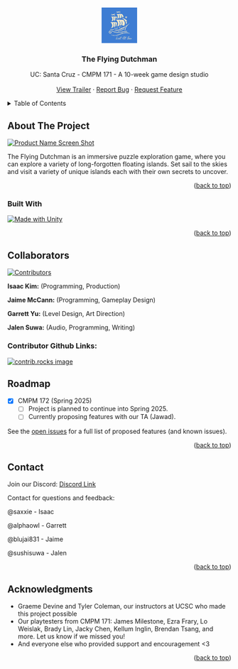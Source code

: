<!-- Improved compatibility of back to top link: See: https://github.com/othneildrew/Best-README-Template/pull/73 -->
<a id="readme-top"></a>
<!--
*** Thanks for checking out the Best-README-Template. If you have a suggestion
*** that would make this better, please fork the repo and create a pull request
*** or simply open an issue with the tag "enhancement".
*** Don't forget to give the project a star!
*** Thanks again! Now go create something AMAZING! :D
-->



<!-- PROJECT SHIELDS -->
<!--
*** I'm using markdown "reference style" links for readability.
*** Reference links are enclosed in brackets [ ] instead of parentheses ( ).
*** See the bottom of this document for the declaration of the reference variables
*** for contributors-url, forks-url, etc. This is an optional, concise syntax you may use.
*** https://www.markdownguide.org/basic-syntax/#reference-style-links
-->
<!-- PROJECT LOGO -->
<br />
<div align="center">
  <a href="https://github.com/isaacwkm/TheFlyingDutchman">
    <img src="images/Lost_At_Sea_Longstar.png" alt="Logo" width="80" height="80">
  </a>

<h3 align="center">The Flying Dutchman</h3>

  <p align="center">
    UC: Santa Cruz - CMPM 171 - A 10-week game design studio
    <br />
    <br />
    <a href="https://github.com/isaacwkm/TheFlyingDutchman">View Trailer</a>
    &middot;
    <a href="https://github.com/isaacwkm/TheFlyingDutchman/issues/new?labels=bug&template=bug-report---.md">Report Bug</a>
    &middot;
    <a href="https://github.com/isaacwkm/TheFlyingDutchman/issues/new?labels=enhancement&template=feature-request---.md">Request Feature</a>
  </p>
</div>



<!-- TABLE OF CONTENTS -->
<details>
  <summary>Table of Contents</summary>
  <ol>
    <li>
      <a href="#about-the-project">About The Project</a>
      <ul>
        <li><a href="#built-with">Built With</a></li>
      </ul>
    </li>
    <li>
      <a href="#getting-started">Getting Started</a>
      <ul>
        <li><a href="#prerequisites">Prerequisites</a></li>
        <li><a href="#installation">Installation</a></li>
      </ul>
    </li>
    <li><a href="#usage">Usage</a></li>
    <li><a href="#roadmap">Roadmap</a></li>
    <li><a href="#contributing">Contributing</a></li>
    <li><a href="#license">License</a></li>
    <li><a href="#contact">Contact</a></li>
    <li><a href="#acknowledgments">Acknowledgments</a></li>
  </ol>
</details>



<!-- ABOUT THE PROJECT -->
## About The Project

[![Product Name Screen Shot][product-screenshot]](https://example.com)

The Flying Dutchman is an immersive puzzle exploration game, where you can explore a variety of long-forgotten floating islands. Set sail to the skies and visit a variety of unique islands each with their own secrets to uncover.

<p align="right">(<a href="#readme-top">back to top</a>)</p>



### Built With

[![Made with Unity](https://img.shields.io/badge/Made%20with-Unity-57b9d3.svg?style=for-the-badge&logo=unity)](https://unity3d.com)

<p align="right">(<a href="#readme-top">back to top</a>)</p>



<!-- GETTING STARTED -->
## Collaborators
[![Contributors][contributors-shield]][contributors-url]

**Isaac Kim:** (Programming, Production)

**Jaime McCann:** (Programming, Gameplay Design)

**Garrett Yu:** (Level Design, Art Direction)

**Jalen Suwa:** (Audio, Programming, Writing)

### Contributor Github Links:

<a href="https://github.com/isaacwkm/TheFlyingDutchman/graphs/contributors">
  <img src="https://contrib.rocks/image?repo=isaacwkm/TheFlyingDutchman" alt="contrib.rocks image" />
</a>

<!-- ROADMAP -->
## Roadmap

- [X] CMPM 172 (Spring 2025)
    - [ ] Project is planned to continue into Spring 2025.
    - [ ] Currently proposing features with our TA (Jawad).

See the [open issues](https://github.com/isaacwkm/TheFlyingDutchman/issues) for a full list of proposed features (and known issues).

<p align="right">(<a href="#readme-top">back to top</a>)</p>


<!-- CONTACT -->
## Contact

Join our Discord: [Discord Link](https://discord.gg/kFq6dWcs9c)

Contact for questions and feedback:

@saxxie - Isaac

@alphaowl - Garrett

@blujai831 - Jaime

@sushisuwa - Jalen


<p align="right">(<a href="#readme-top">back to top</a>)</p>



<!-- ACKNOWLEDGMENTS -->
## Acknowledgments

* Graeme Devine and Tyler Coleman, our instructors at UCSC who made this project possible
* Our playtesters from CMPM 171: James Milestone, Ezra Frary, Lo Weislak, Brady Lin, Jacky Chen, Kellum Inglin, Brendan Tsang, and more. Let us know if we missed you!
* And everyone else who provided support and encouragement <3

<p align="right">(<a href="#readme-top">back to top</a>)</p>



<!-- MARKDOWN LINKS & IMAGES -->
<!-- https://www.markdownguide.org/basic-syntax/#reference-style-links -->
[contributors-shield]: https://img.shields.io/github/contributors/isaacwkm/TheFlyingDutchman.svg?style=for-the-badge
[contributors-url]: https://github.com/isaacwkm/TheFlyingDutchman/graphs/contributors
[forks-shield]: https://img.shields.io/github/forks/isaacwkm/TheFlyingDutchman.svg?style=for-the-badge
[forks-url]: https://github.com/isaacwkm/TheFlyingDutchman/network/members
[stars-shield]: https://img.shields.io/github/stars/isaacwkm/TheFlyingDutchman.svg?style=for-the-badge
[stars-url]: https://github.com/isaacwkm/TheFlyingDutchman/stargazers
[issues-shield]: https://img.shields.io/github/issues/isaacwkm/TheFlyingDutchman.svg?style=for-the-badge
[issues-url]: https://github.com/isaacwkm/TheFlyingDutchman/issues
[license-shield]: https://img.shields.io/github/license/isaacwkm/TheFlyingDutchman.svg?style=for-the-badge
[license-url]: https://github.com/isaacwkm/TheFlyingDutchman/blob/master/LICENSE.txt
[linkedin-shield]: https://img.shields.io/badge/-LinkedIn-black.svg?style=for-the-badge&logo=linkedin&colorB=555
[linkedin-url]: https://linkedin.com/in/linkedin_username
[product-screenshot]: images/Screenshot_140.png
[Next.js]: https://img.shields.io/badge/next.js-000000?style=for-the-badge&logo=nextdotjs&logoColor=white
[Next-url]: https://nextjs.org/
[React.js]: https://img.shields.io/badge/React-20232A?style=for-the-badge&logo=react&logoColor=61DAFB
[React-url]: https://reactjs.org/
[Vue.js]: https://img.shields.io/badge/Vue.js-35495E?style=for-the-badge&logo=vuedotjs&logoColor=4FC08D
[Vue-url]: https://vuejs.org/
[Angular.io]: https://img.shields.io/badge/Angular-DD0031?style=for-the-badge&logo=angular&logoColor=white
[Angular-url]: https://angular.io/
[Svelte.dev]: https://img.shields.io/badge/Svelte-4A4A55?style=for-the-badge&logo=svelte&logoColor=FF3E00
[Svelte-url]: https://svelte.dev/
[Laravel.com]: https://img.shields.io/badge/Laravel-FF2D20?style=for-the-badge&logo=laravel&logoColor=white
[Laravel-url]: https://laravel.com
[Bootstrap.com]: https://img.shields.io/badge/Bootstrap-563D7C?style=for-the-badge&logo=bootstrap&logoColor=white
[Bootstrap-url]: https://getbootstrap.com
[JQuery.com]: https://img.shields.io/badge/jQuery-0769AD?style=for-the-badge&logo=jquery&logoColor=white
[JQuery-url]: https://jquery.com 
